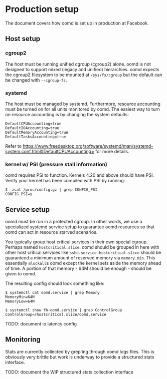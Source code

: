 # Production setup

The document covers how oomd is set up in production at Facebook.

## Host setup

### cgroup2

The host must be running unified cgroup (cgroup2) alone. oomd is not designed
to support mixed (legacy and unified) hierarchies. oomd expects the cgroup2
filesystem to be mounted at `/sys/fs/cgroup` but the default can be changed
with `--cgroup-fs`.

### systemd

The host must be managed by systemd. Furthermore, resource accounting must be
turned on for all units monitored by oomd. The easiest way to turn on resource
accounting is by changing the system defaults:

```
DefaultCPUAccounting=true
DefaultIOAccounting=true
DefaultMemoryAccounting=true
DefaultTasksAccounting=true
```

Refer to https://www.freedesktop.org/software/systemd/man/systemd-system.conf.html#DefaultCPUAccounting=
for more details.

### kernel w/ PSI (pressure stall information)

oomd requires PSI to function. Kernels 4.20 and above should have PSI.
Verify your kernel has been compiled with PSI by running:

```
$  zcat /proc/config.gz | grep CONFIG_PSI
CONFIG_PSI=y
```

## Service setup

oomd must be run in a protected cgroup. In other words, we use a specialized
systemd service setup to guarantee oomd resources so that oomd can act in
resource starved scenarios.

You typically group host critical services in their own special cgroup.
Perhaps named `hostcritical.slice`. oomd should be grouped in here with
other host critical services like `sshd.service`. `hostcritical.slice` should
be guaranteed a minimum amount of reserved memory via `memory.min`. This
essentially `mlockall`s oomd except the kernel sets aside the memory ahead
of time. A portion of that memory - 64M should be enough - should be given to
oomd.

The resulting config should look something like:

```
$ systemctl cat oomd.service | grep Memory
MemoryMin=64M
MemoryLow=64M

$ systemctl show fb-oomd.service | grep ControlGroup
ControlGroup=/hostcritical.slice/oomd.service
```

TODO: document io.latency config

## Monitoring

Stats are currently collected by grep'ing through oomd logs files. This is
obviously very brittle but work is underway to provide a structured stats
interface.

TODO: document the WIP structured stats collection interface
